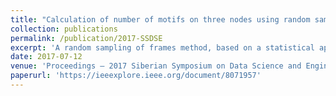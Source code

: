 ```yaml
---
title: "Calculation of number of motifs on three nodes using random sampling of frames in networks with directed links"
collection: publications
permalink: /publication/2017-SSDSE
excerpt: 'A random sampling of frames method, based on a statistical approach, and an algorithm to estimate the occurrence of 3-motifs in networks with directed links is proposed. We suggest implementing the algorithm with the help of parallel computing. The results of numerical data experiments are given. When comparing the developed algorithm with other known algorithms its significant advantages in terms of accuracy, speed and consumption of RAM are revealed in some cases.'
date: 2017-07-12
venue: 'Proceedings – 2017 Siberian Symposium on Data Science and Engineering, SSDSE 2017, 8071957, P.23-26. DOI: 10.1109/SSDSE.2017.8071957'
paperurl: 'https://ieeexplore.ieee.org/document/8071957'
---
```

